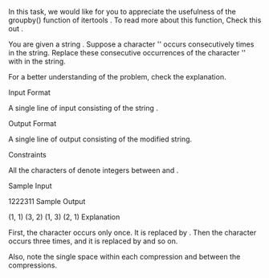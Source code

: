  In this task, we would like for you to appreciate the usefulness of the groupby() function of itertools . To read more about this function, Check this out .

You are given a string . Suppose a character '' occurs consecutively  times in the string. Replace these consecutive occurrences of the character '' with  in the string.

For a better understanding of the problem, check the explanation.

Input Format

A single line of input consisting of the string .

Output Format

A single line of output consisting of the modified string.

Constraints

All the characters of  denote integers between  and .


Sample Input

1222311
Sample Output

(1, 1) (3, 2) (1, 3) (2, 1)
Explanation

First, the character  occurs only once. It is replaced by . Then the character  occurs three times, and it is replaced by  and so on.

Also, note the single space within each compression and between the compressions. 
